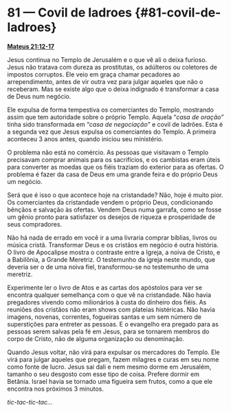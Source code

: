 # 81 — Covil de ladroes {#81-covil-de-ladroes}

[**Mateus 21:12-17**](http://bibliaonline.com.br/acf/mt/21/12-17)

Jesus continua no Templo de Jerusalém e o que vê ali o deixa furioso. Jesus não tratava com dureza as prostitutas, os adúlteros ou coletores de impostos corruptos. Ele veio em graça chamar pecadores ao arrependimento, antes de vir outra vez para julgar aqueles que não o receberam. Mas se existe algo que o deixa indignado é transformar a casa de Deus num negócio.

Ele expulsa de forma tempestiva os comerciantes do Templo, mostrando assim que tem autoridade sobre o próprio Templo. Aquela “_casa de oração”_ tinha sido transformada em “_casa de negociação”_ e covil de ladrões. Esta é a segunda vez que Jesus expulsa os comerciantes do Templo. A primeira aconteceu 3 anos antes, quando iniciou seu ministério.

O problema não está no comércio. As pessoas que visitavam o Templo precisavam comprar animais para os sacrifícios, e os cambistas eram úteis para converter as moedas que os fiéis traziam do exterior para as ofertas. O problema é fazer da casa de Deus em uma grande feira e do próprio Deus um negócio.

Será que é isso o que acontece hoje na cristandade? Não, hoje é muito pior. Os comerciantes da cristandade vendem o próprio Deus, condicionando bênçãos e salvação às ofertas. Vendem Deus numa garrafa, como se fosse um gênio pronto para satisfazer os desejos de riqueza e prosperidade de seus compradores.

Não há nada de errado em você ir a uma livraria comprar bíblias, livros ou música cristã. Transformar Deus e os cristãos em negócio é outra história. O livro de Apocalipse mostra o contraste entre a Igreja, a noiva de Cristo, e a Babilônia, a Grande Meretriz. O testemunho da igreja neste mundo, que deveria ser o de uma noiva fiel, transformou-se no testemunho de uma meretriz.

Experimente ler o livro de Atos e as cartas dos apóstolos para ver se encontra qualquer semelhança com o que vê na cristandade. Não havia pregadores vivendo como milionários à custa do dinheiro dos fiéis. As reuniões dos cristãos não eram shows com plateias histéricas. Não havia imagens, novenas, correntes, fogueiras santas e um sem número de superstições para entreter as pessoas. E o evangelho era pregado para as pessoas serem salvas pela fé em Jesus, para se tornarem membros do corpo de Cristo, não de alguma organização ou denominação.

Quando Jesus voltar, não virá para expulsar os mercadores do Templo. Ele virá para julgar aqueles que pregam, fazem milagres e curas em seu nome como fonte de lucro. Jesus sai dali e nem mesmo dorme em Jerusalém, tamanho o seu desgosto com esse tipo de coisa. Prefere dormir em Betânia. Israel havia se tornado uma figueira sem frutos, como a que ele encontra nos próximos 3 minutos.

_tic-tac-tic-tac..._